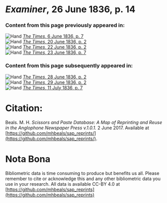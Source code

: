 # *Examiner*, 26 June 1836, p. 14  
  
### Content from this page previously appeared in:  
![Hand](http://scissorsandpaste.net/wp-content/uploads/2017/06/smallhandpointer.png) [*The Times*, 6 June 1836, p. 7](https://mhbeals.github.io/sap_html/The-Times/The-Times-6-June-1836-p-7)  
![Hand](http://scissorsandpaste.net/wp-content/uploads/2017/06/smallhandpointer.png) [*The Times*, 20 June 1836, p. 2](https://mhbeals.github.io/sap_html/The-Times/The-Times-20-June-1836-p-2)  
![Hand](http://scissorsandpaste.net/wp-content/uploads/2017/06/smallhandpointer.png) [*The Times*, 22 June 1836, p. 2](https://mhbeals.github.io/sap_html/The-Times/The-Times-22-June-1836-p-2)  
![Hand](http://scissorsandpaste.net/wp-content/uploads/2017/06/smallhandpointer.png) [*The Times*, 23 June 1836, p. 7](https://mhbeals.github.io/sap_html/The-Times/The-Times-23-June-1836-p-7)  
  
### Content from this page subsequently appeared in:  
![Hand](http://scissorsandpaste.net/wp-content/uploads/2017/06/smallhandpointer.png) [*The Times*, 28 June 1836, p. 2](https://mhbeals.github.io/sap_html/The-Times/The-Times-28-June-1836-p-2)  
![Hand](http://scissorsandpaste.net/wp-content/uploads/2017/06/smallhandpointer.png) [*The Times*, 29 June 1836, p. 2](https://mhbeals.github.io/sap_html/The-Times/The-Times-29-June-1836-p-2)  
![Hand](http://scissorsandpaste.net/wp-content/uploads/2017/06/smallhandpointer.png) [*The Times*, 11 July 1836, p. 7](https://mhbeals.github.io/sap_html/The-Times/The-Times-11-July-1836-p-7)  


# Citation: 

Beals. M. H. *Scissors and Paste Database: A Map of Reprinting and Reuse in the Anglophone Newspaper Press v.1.0.1.* 2 June 2017. Available at [https://github.com/mhbeals/sap_reprints/](https://github.com/mhbeals/sap_reprints/). 

# Nota Bona

Bibliometric data is time consuming to produce but benefits us all. Please remember to cite or acknowledge this and any other bibliometric data you use in your research. All data is available CC-BY 4.0 at [https://github.com/mhbeals/sap_reprints](https://github.com/mhbeals/sap_reprints)